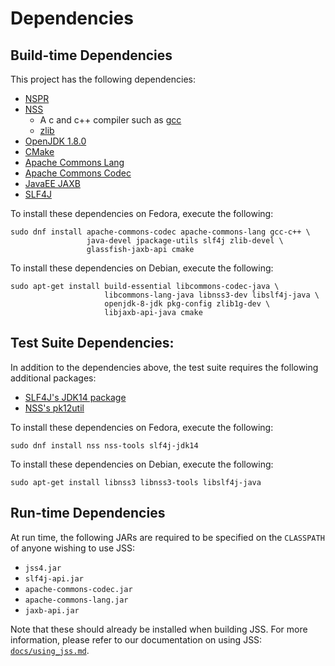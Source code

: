 # Dependencies

## Build-time Dependencies

This project has the following dependencies:

 - [NSPR](https://developer.mozilla.org/en-US/docs/Mozilla/Projects/NSPR)
 - [NSS](https://developer.mozilla.org/en-US/docs/Mozilla/Projects/NSS)
    - A c and c++ compiler such as [gcc](ttps://gcc.gnu.org/)
    - [zlib](https://zlib.net/)
 - [OpenJDK 1.8.0](http://openjdk.java.net/)
 - [CMake](https://cmake.org/)
 - [Apache Commons Lang](https://commons.apache.org/proper/commons-lang/)
 - [Apache Commons Codec](https://commons.apache.org/proper/commons-codec/)
 - [JavaEE JAXB](https://github.com/eclipse-ee4j/jaxb-ri)
 - [SLF4J](https://www.slf4j.org/)

To install these dependencies on Fedora, execute the following:

    sudo dnf install apache-commons-codec apache-commons-lang gcc-c++ \
                     java-devel jpackage-utils slf4j zlib-devel \
                     glassfish-jaxb-api cmake

To install these dependencies on Debian, execute the following:

    sudo apt-get install build-essential libcommons-codec-java \
                         libcommons-lang-java libnss3-dev libslf4j-java \
                         openjdk-8-jdk pkg-config zlib1g-dev \
                         libjaxb-api-java cmake

## Test Suite Dependencies:

In addition to the dependencies above, the test suite requires the following
additional packages:

 - [SLF4J's JDK14 package](https://www.slf4j.org/api/org/slf4j/impl/JDK14LoggerAdapter.html)
 - [NSS's pk12util](https://developer.mozilla.org/en-US/docs/Mozilla/Projects/NSS/Reference/NSS_tools_:_pk12util)

To install these dependencies on Fedora, execute the following:

    sudo dnf install nss nss-tools slf4j-jdk14

To install these dependencies on Debian, execute the following:

    sudo apt-get install libnss3 libnss3-tools libslf4j-java

## Run-time Dependencies

At run time, the following JARs are required to be specified on the
`CLASSPATH` of anyone wishing to use JSS:

 - `jss4.jar`
 - `slf4j-api.jar`
 - `apache-commons-codec.jar`
 - `apache-commons-lang.jar`
 - `jaxb-api.jar`

Note that these should already be installed when building JSS. For more
information, please refer to our documentation on using JSS:
[`docs/using_jss.md`](using_jss.md).
